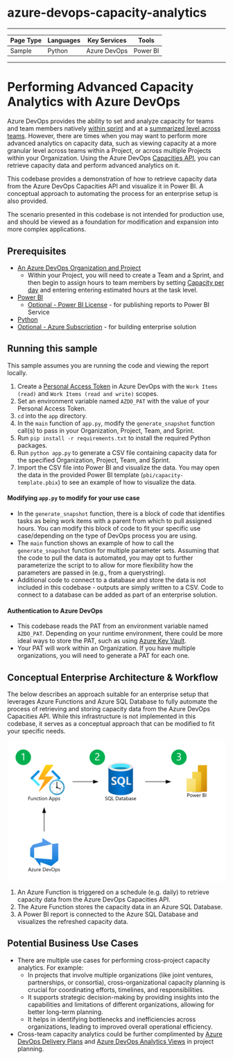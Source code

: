# azure-devops-capacity-analytics

---

| Page Type | Languages | Key Services | Tools    |
| --------- | --------- | ------------ | -------- |
| Sample    | Python    | Azure DevOps | Power BI |

---

# Performing Advanced Capacity Analytics with Azure DevOps

Azure DevOps provides the ability to set and analyze capacity for teams and team members natively [within sprint](https://learn.microsoft.com/en-us/azure/devops/boards/sprints/set-capacity?view=azure-devops) and at a [summarized level across teams](https://learn.microsoft.com/en-us/azure/devops/report/dashboards/widget-catalog?view=azure-devops#sprint-capacity-widget). However, there are times when you may want to perform more advanced analytics on capacity data, such as viewing capacity at a more granular level across teams within a Project, or across multiple Projects within your Organization. Using the Azure DevOps [Capacities API](https://learn.microsoft.com/en-us/rest/api/azure/devops/work/capacities?view=azure-devops-rest-6.0), you can retrieve capacity data and perform advanced analytics on it.

This codebase provides a demonstration of how to retrieve capacity data from the Azure DevOps Capacities API and visualize it in Power BI. A conceptual approach to automating the process for an enterprise setup is also provided.

The scenario presented in this codebase is not intended for production use, and should be viewed as a foundation for modification and expansion into more complex applications.

## Prerequisites

- [An Azure DevOps Organization and Project](https://learn.microsoft.com/en-us/azure/devops/user-guide/sign-up-invite-teammates?view=azure-devops&tabs=microsoft-account)
  - Within your Project, you will need to create a Team and a Sprint, and then begin to assign hours to team members by setting [Capacity per day](https://learn.microsoft.com/en-us/azure/devops/boards/sprints/set-capacity?view=azure-devops#capacity-per-day-entries) and entering entering estimated hours at the task level.
- [Power BI](https://learn.microsoft.com/en-us/power-bi/fundamentals/desktop-get-the-desktop)
  - [Optional - Power BI License](https://learn.microsoft.com/en-us/power-bi/consumer/end-user-license) - for publishing reports to Power BI Service
- [Python](https://www.python.org/downloads/)
- [Optional - Azure Subscription](https://azure.microsoft.com/en-us/free/) - for building enterprise solution

## Running this sample

This sample assumes you are running the code and viewing the report locally.

1. Create a [Personal Access Token](https://learn.microsoft.com/en-us/azure/devops/organizations/accounts/use-personal-access-tokens-to-authenticate?view=azure-devops&tabs=Windows) in Azure DevOps with the `Work Items (read)` and `Work Items (read and write)` scopes.
2. Set an environment variable named `AZDO_PAT` with the value of your Personal Access Token.
3. `cd` into the `app` directory.
4. In the `main` function of `app.py`, modify the `generate_snapshot` function call(s) to pass in your Organization, Project, Team, and Sprint.
5. Run `pip install -r requirements.txt` to install the required Python packages.
6. Run `python app.py` to generate a CSV file containing capacity data for the specified Organization, Project, Team, and Sprint.
7. Import the CSV file into Power BI and visualize the data. You may open the data in the provided Power BI template (`pbi/capacity-template.pbix`) to see an example of how to visualize the data.

#### Modifying `app.py` to modify for your use case

- In the `generate_snapshot` function, there is a block of code that identifies tasks as being work items with a parent from which to pull assigned hours. You can modify this block of code to fit your specific use case/depending on the type of DevOps process you are using.
- The `main` function shows an example of how to call the `generate_snapshot` function for multiple parameter sets. Assuming that the code to pull the data is automated, you may opt to further parameterize the script to to allow for more flexibility how the parameters are passed in (e.g., from a querystring).
- Additional code to connect to a database and store the data is not included in this codebase - outputs are simply written to a CSV. Code to connect to a database can be added as part of an enterprise solution.

#### Authentication to Azure DevOps

- This codebase reads the PAT from an environment variable named `AZDO_PAT`. Depending on your runtime environment, there could be more ideal ways to store the PAT, such as using [Azure Key Vault](https://docs.microsoft.com/en-us/azure/key-vault/general/overview).
- Your PAT will work within an Organization. If you have multiple organizations, you will need to generate a PAT for each one.

## Conceptual Enterprise Architecture & Workflow

The below describes an approach suitable for an enterprise setup that leverages Azure Functions and Azure SQL Database to fully automate the process of retrieving and storing capacity data from the Azure DevOps Capacities API. While this infrastructure is not implemented in this codebase, it serves as a conceptual approach that can be modified to fit your specific needs.

![Diagram](./docs/images/automated-solution.png)

1. An Azure Function is triggered on a schedule (e.g. daily) to retrieve capacity data from the Azure DevOps Capacities API.
2. The Azure Function stores the capacity data in an Azure SQL Database.
3. A Power BI report is connected to the Azure SQL Database and visualizes the refreshed capacity data.

## Potential Business Use Cases

- There are multiple use cases for performing cross-project capacity analytics. For example:
  - In projects that involve multiple organizations (like joint ventures, partnerships, or consortia), cross-organizational capacity planning is crucial for coordinating efforts, timelines, and responsibilities.
  - It supports strategic decision-making by providing insights into the capabilities and limitations of different organizations, allowing for better long-term planning.
  - It helps in identifying bottlenecks and inefficiencies across organizations, leading to improved overall operational efficiency.
- Cross-team capacity analytics could be further complimented by [Azure DevOps Delivery Plans](https://learn.microsoft.com/en-us/azure/devops/boards/plans/add-edit-delivery-plan?view=azure-devops) and [Azure DevOps Analytics Views](https://learn.microsoft.com/en-us/azure/devops/report/powerbi/what-are-analytics-views?view=azure-devops) in project planning.
